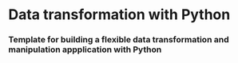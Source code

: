 # Data transformation with Python

### Template for building a flexible data transformation and manipulation appplication with Python
